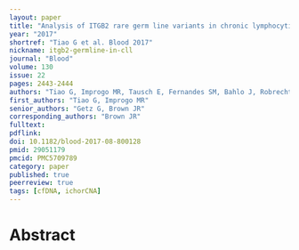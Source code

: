 ```yaml
---
layout: paper
title: "Analysis of ITGB2 rare germ line variants in chronic lymphocytic leukemia"
year: "2017"
shortref: "Tiao G et al. Blood 2017"
nickname: itgb2-germline-in-cll
journal: "Blood"
volume: 130
issue: 22
pages: 2443-2444
authors: "Tiao G, Improgo MR, Tausch E, Fernandes SM, Bahlo J, Robrecht S, Fischer K, Hallek M, Stilgenbauer S, Kiezun A, Getz G, Brown JR"
first_authors: "Tiao G, Improgo MR"
senior_authors: "Getz G, Brown JR"
corresponding_authors: "Brown JR"
fulltext:
pdflink:
doi: 10.1182/blood-2017-08-800128
pmid: 29051179
pmcid: PMC5709789
category: paper
published: true
peerreview: true
tags: [cfDNA, ichorCNA]
---
```


# Abstract
